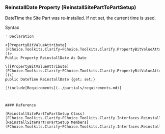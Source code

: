 ﻿### ReinstallDate Property (ReinstallSitePartToPartSetup)

DateTime the Site Part was re-installed. If not set, the current time is used.

Syntax

```vbnet
' Declaration

<[PropertyBitValueAttribute](FChoice.Toolkits.Clarify~FChoice.Toolkits.Clarify.PropertyBitValueAttribute.md)()>
Public Property ReinstallDate As Date

\[[PropertyBitValueAttribute](FChoice.Toolkits.Clarify~FChoice.Toolkits.Clarify.PropertyBitValueAttribute.md)()\]
public DateTime ReinstallDate {get; set;}

[!include[Requirements](../partials/requirements.md)]



#### Reference

[ReinstallSitePartToPartSetup Class](FChoice.Toolkits.Clarify~FChoice.Toolkits.Clarify.Interfaces.ReinstallSitePartToPartSetup.md)  
[ReinstallSitePartToPartSetup Members](FChoice.Toolkits.Clarify~FChoice.Toolkits.Clarify.Interfaces.ReinstallSitePartToPartSetup_members.md)